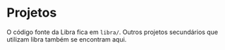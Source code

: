 # Projetos

O código fonte da Libra fica em `libra/`. Outros projetos secundários que utilizam libra também se encontram aqui.